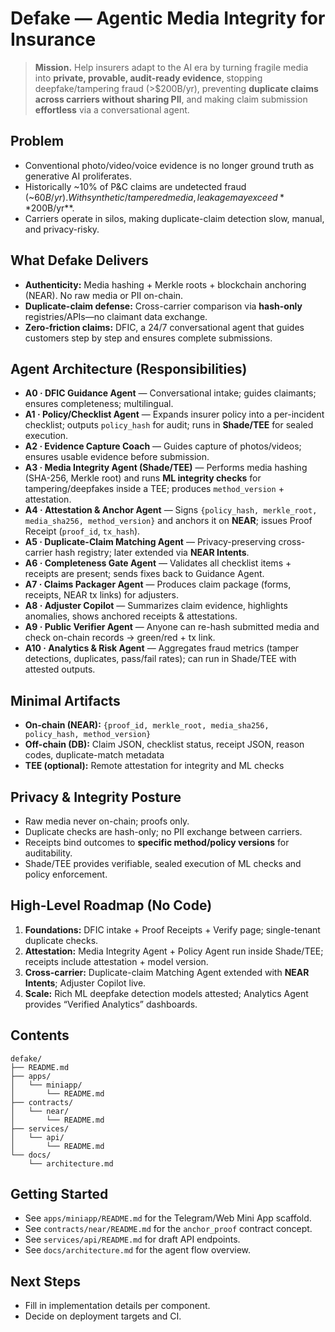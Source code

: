 # Defake — Agentic Media Integrity for Insurance

> **Mission.** Help insurers adapt to the AI era by turning fragile media into **private, provable, audit-ready evidence**, stopping deepfake/tampering fraud (>$200B/yr), preventing **duplicate claims across carriers without sharing PII**, and making claim submission **effortless** via a conversational agent.

## Problem
- Conventional photo/video/voice evidence is no longer ground truth as generative AI proliferates.
- Historically ~10% of P&C claims are undetected fraud (~$60B/yr). With synthetic/tampered media, leakage may exceed **$200B/yr**.
- Carriers operate in silos, making duplicate-claim detection slow, manual, and privacy-risky.

## What Defake Delivers
- **Authenticity:** Media hashing + Merkle roots + blockchain anchoring (NEAR). No raw media or PII on-chain.
- **Duplicate-claim defense:** Cross-carrier comparison via **hash-only** registries/APIs—no claimant data exchange.
- **Zero-friction claims:** DFIC, a 24/7 conversational agent that guides customers step by step and ensures complete submissions.

## Agent Architecture (Responsibilities)
- **A0 · DFIC Guidance Agent** — Conversational intake; guides claimants; ensures completeness; multilingual.
- **A1 · Policy/Checklist Agent** — Expands insurer policy into a per-incident checklist; outputs `policy_hash` for audit; runs in **Shade/TEE** for sealed execution.
- **A2 · Evidence Capture Coach** — Guides capture of photos/videos; ensures usable evidence before submission.
- **A3 · Media Integrity Agent (Shade/TEE)** — Performs media hashing (SHA-256, Merkle root) and runs **ML integrity checks** for tampering/deepfakes inside a TEE; produces `method_version` + attestation.
- **A4 · Attestation & Anchor Agent** — Signs `{policy_hash, merkle_root, media_sha256, method_version}` and anchors it on **NEAR**; issues Proof Receipt (`proof_id`, `tx_hash`).
- **A5 · Duplicate-Claim Matching Agent** — Privacy-preserving cross-carrier hash registry; later extended via **NEAR Intents**.
- **A6 · Completeness Gate Agent** — Validates all checklist items + receipts are present; sends fixes back to Guidance Agent.
- **A7 · Claims Packager Agent** — Produces claim package (forms, receipts, NEAR tx links) for adjusters.
- **A8 · Adjuster Copilot** — Summarizes claim evidence, highlights anomalies, shows anchored receipts & attestations.
- **A9 · Public Verifier Agent** — Anyone can re-hash submitted media and check on-chain records → green/red + tx link.
- **A10 · Analytics & Risk Agent** — Aggregates fraud metrics (tamper detections, duplicates, pass/fail rates); can run in Shade/TEE with attested outputs.

## Minimal Artifacts
- **On-chain (NEAR):** `{proof_id, merkle_root, media_sha256, policy_hash, method_version}`
- **Off-chain (DB):** Claim JSON, checklist status, receipt JSON, reason codes, duplicate-match metadata
- **TEE (optional):** Remote attestation for integrity and ML checks

## Privacy & Integrity Posture
- Raw media never on-chain; proofs only.
- Duplicate checks are hash-only; no PII exchange between carriers.
- Receipts bind outcomes to **specific method/policy versions** for auditability.
- Shade/TEE provides verifiable, sealed execution of ML checks and policy enforcement.

## High-Level Roadmap (No Code)
1. **Foundations:** DFIC intake + Proof Receipts + Verify page; single-tenant duplicate checks.
2. **Attestation:** Media Integrity Agent + Policy Agent run inside Shade/TEE; receipts include attestation + model version.
3. **Cross-carrier:** Duplicate-claim Matching Agent extended with **NEAR Intents**; Adjuster Copilot live.
4. **Scale:** Rich ML deepfake detection models attested; Analytics Agent provides “Verified Analytics” dashboards.

## Contents

```
defake/
├── README.md
├── apps/
│   └── miniapp/
│       └── README.md
├── contracts/
│   └── near/
│       └── README.md
├── services/
│   └── api/
│       └── README.md
└── docs/
    └── architecture.md
```

## Getting Started

- See `apps/miniapp/README.md` for the Telegram/Web Mini App scaffold.
- See `contracts/near/README.md` for the `anchor_proof` contract concept.
- See `services/api/README.md` for draft API endpoints.
- See `docs/architecture.md` for the agent flow overview.

## Next Steps

- Fill in implementation details per component.
- Decide on deployment targets and CI.

